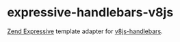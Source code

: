 # expressive-handlebars-v8js

[Zend Expressive](https://github.com/zendframework/zend-expressive) template adapter for [v8js-handlebars](https://github.com/kynx/v8js-handlebars).

